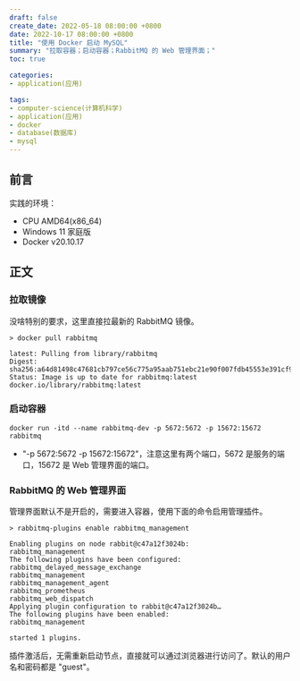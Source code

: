 ```yaml
---
draft: false
create_date: 2022-05-18 08:00:00 +0800
date: 2022-10-17 08:00:00 +0800
title: "使用 Docker 启动 MySQL"
summary: "拉取容器；启动容器；RabbitMQ 的 Web 管理界面；"
toc: true

categories:
- application(应用)

tags:
- computer-science(计算机科学)
- application(应用)
- docker
- database(数据库)
- mysql
---
```

## 前言

实践的环境：

- CPU AMD64(x86_64)
- Windows 11 家庭版
- Docker v20.10.17

## 正文

### 拉取镜像

没啥特别的要求，这里直接拉最新的 RabbitMQ 镜像。

```
> docker pull rabbitmq

latest: Pulling from library/rabbitmq
Digest: sha256:a64d81498c47681cb797ce56c775a95aab751ebc21e90f007fdb45553e391cf9
Status: Image is up to date for rabbitmq:latest
docker.io/library/rabbitmq:latest
```

### 启动容器

```
docker run -itd --name rabbitmq-dev -p 5672:5672 -p 15672:15672 rabbitmq
```

- "-p 5672:5672 -p 15672:15672"，注意这里有两个端口，5672 是服务的端口，15672 是 Web 管理界面的端口。

### RabbitMQ 的 Web 管理界面

管理界面默认不是开启的，需要进入容器，使用下面的命令启用管理插件。

```
> rabbitmq-plugins enable rabbitmq_management

Enabling plugins on node rabbit@c47a12f3024b:
rabbitmq_management
The following plugins have been configured:
rabbitmq_delayed_message_exchange
rabbitmq_management
rabbitmq_management_agent
rabbitmq_prometheus
rabbitmq_web_dispatch
Applying plugin configuration to rabbit@c47a12f3024b…
The following plugins have been enabled:
rabbitmq_management

started 1 plugins.
```

插件激活后，无需重新启动节点，直接就可以通过浏览器进行访问了。默认的用户名和密码都是 "guest"。

